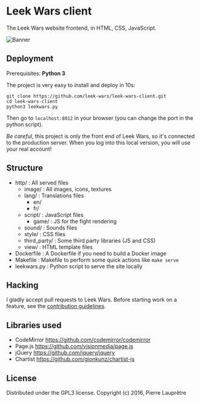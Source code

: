 # Leek Wars client

The Leek Wars website frontend, in HTML, CSS, JavaScript.

![Banner](https://github.com/leek-wars/leek-wars-client/blob/master/banner.jpg)

## Deployment
Prerequisites: **Python 3**

The project is very easy to install and deploy in 10s:
```shell
git clone https://github.com/leek-wars/leek-wars-client.git
cd leek-wars-client
python3 leekwars.py
```
Then go to `localhost:8012` in your browser (you can change the port in the python script).

*Be careful*, this project is only the front end of Leek Wars, so it's connected to the
production server. When you log into this local version, you will use your real account!

## Structure
- http/			: All served files
	* image/ 		: All images, icons, textures
	* lang/ 		: Translations files
		- en/
		- fr/
	* script/		: JavaScript files
		- game/			: JS for the fight rendering
	* sound/		: Sounds files
	* style/		: CSS files
	* third_party/	: Some third party libraries (JS and CSS)
	* view/			: HTML template files
- Dockerfile	: A Dockerfile if you need to build a Docker image
- Makefile		: Makefile to perform some quick actions like `make serve`
- leekwars.py	: Python script to serve the site locally

## Hacking
I gladly accept pull requests to Leek Wars. Before starting work on a feature, see the [contribution guidelines](https://github.com/leek-wars/leek-wars-client/blob/master/CONTRIBUTING.md).

## Libraries used

- CodeMirror https://github.com/codemirror/codemirror
- Page.js https://github.com/visionmedia/page.js
- jQuery https://github.com/jquery/jquery
- Chartist https://github.com/gionkunz/chartist-js

## License

Distributed under the GPL3 license. Copyright (c) 2016, Pierre Lauprêtre

